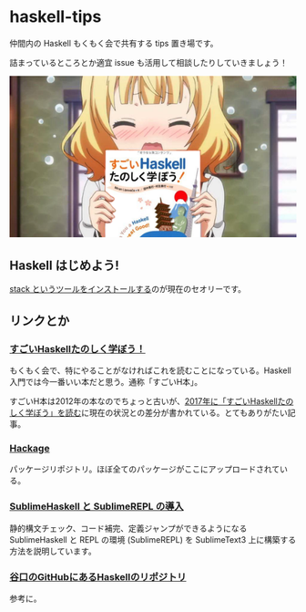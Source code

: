 # haskell-tips

仲間内の Haskell もくもく会で共有する tips 置き場です。

詰まっているところとか適宜 issue も活用して相談したりしていきましょう！

![sharo having h book](img/sharo.png)

## Haskell はじめよう!

[stack というツールをインストールする](https://docs.haskellstack.org/en/stable/install_and_upgrade/)のが現在のセオリーです。

## リンクとか

### [すごいHaskellたのしく学ぼう！](https://www.amazon.co.jp/dp/B009RO80XY)
もくもく会で、特にやることがなければこれを読むことになっている。Haskell入門では今一番いい本だと思う。通称「すごいH本」。

すごいH本は2012年の本なのでちょっと古いが、[2017年に「すごいHaskellたのしく学ぼう」を読む](https://qiita.com/Aruneko/items/e72f7c6ee49159751cba)に現在の状況との差分が書かれている。とてもありがたい記事。

### [Hackage](https://hackage.haskell.org/)
パッケージリポジトリ。ほぼ全てのパッケージがここにアップロードされている。

### [SublimeHaskell と SublimeREPL の導入](SublimeHaskellとSublimeREPLの導入.md)

静的構文チェック、コード補完、定義ジャンプができるようになる SublimeHaskell と REPL の環境 (SublimeREPL) を SublimeText3 上に構築する方法を説明しています。

### [谷口のGitHubにあるHaskellのリポジトリ](https://github.com/cohei?utf8=✓&tab=repositories&q=&type=source&language=haskell)
参考に。

